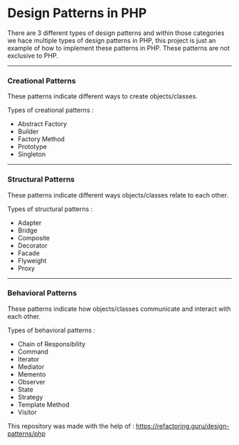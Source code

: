 # Design Patterns in PHP

There are 3 different types of design patterns and within those categories we hace multiple types of design patterns in PHP, this project is just an example of how to implement these patterns in PHP. These patterns are not exclusive to PHP.

---
### Creational Patterns
These patterns indicate different ways to create objects/classes.

Types of creational patterns :
- Abstract Factory
- Builder
- Factory Method
- Prototype
- Singleton
---
### Structural Patterns
These patterns indicate different ways objects/classes relate to each other.

Types of structural patterns :
- Adapter
- Bridge
- Composite
- Decorator
- Facade
- Flyweight
- Proxy
---
### Behavioral Patterns
These patterns indicate how objects/classes communicate and interact with each other.

Types of behavioral patterns :
- Chain of Responsibility
- Command
- Iterator
- Mediator
- Memento
- Observer
- State
- Strategy
- Template Method
- Visitor



This repository was made with the help of : https://refactoring.guru/design-patterns/php